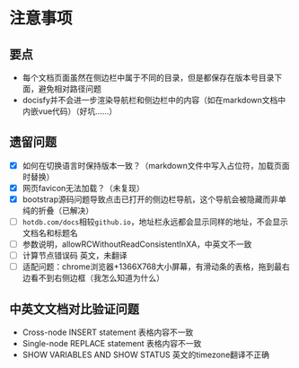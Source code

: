 # 注意事项

## 要点

* 每个文档页面虽然在侧边栏中属于不同的目录，但是都保存在版本号目录下面，避免相对路径问题
* docisfy并不会进一步渲染导航栏和侧边栏中的内容（如在markdown文档中内嵌vue代码）（好坑……）

## 遗留问题

* [X] 如何在切换语言时保持版本一致？（markdown文件中写入占位符，加载页面时替换）
* [X] 网页favicon无法加载？（未复现）
* [X] bootstrap源码问题导致点击已打开的侧边栏导航，这个导航会被隐藏而非单纯的折叠（已解决）
* [ ] `hotdb.com/docs`相较`github.io`，地址栏永远都会显示同样的地址，不会显示文档名和标题名
* [ ] 参数说明，allowRCWithoutReadConsistentInXA，中英文不一致
* [ ] 计算节点错误码 英文，未翻译
* [ ] 适配问题：chrome浏览器+1366X768大小屏幕，有滑动条的表格，拖到最右边看不到右侧边框（我怎么知道为什么）

## 中英文文档对比验证问题 

* Cross-node INSERT statement 表格内容不一致
* Single-node REPLACE statement 表格内容不一致
* SHOW VARIABLES AND SHOW STATUS 英文的timezone翻译不正确